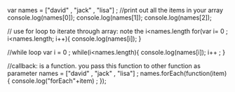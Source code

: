 var names = ["david" , "jack" , "lisa"] ; 
//print out all the items in your array
console.log(names[0]);
console.log(names[1]);
console.log(names[2]);

// use for loop to iterate through array: note the i<names.length
for(var i= 0 ; i<names.length; i++){
  console.log(names[i]);
}

//while loop
var i = 0 ; 
while(i<names.length){
  console.log(names[i]);
  i++ ; 
}

//callback: is a function. you pass this function to other function as parameter
names = ["david" , "jack" , "lisa"] ; 
names.forEach(function(item){
  console.log("forEach"+item) ; 
}); 